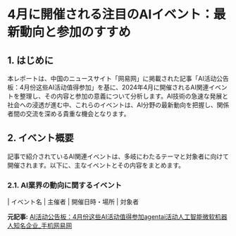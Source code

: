 # 4月に開催される注目のAIイベント：最新動向と参加のすすめ

## 1. はじめに

本レポートは、中国のニュースサイト「网易网」に掲載された記事「AI活动公告板：4月份这些AI活动值得参加」を基に、2024年4月に開催されるAI関連イベントを整理し、その内容と参加の意義について分析します。AI技術の急速な発展と社会への浸透が進む中、これらのイベントは、AI分野の最新動向を把握し、関係者間の交流を深める貴重な機会となります。

## 2. イベント概要

記事で紹介されているAI関連イベントは、多岐にわたるテーマと対象者に向けて開催されます。以下に、主なイベントとその内容をまとめます。

### 2.1. AI業界の動向に関するイベント

| イベント名 | 主催者 | 開催日時・場所 | 対象者 

**元記事:** [AI活动公告板：4月份这些AI活动值得参加agentai活动人工智能微软机器人知名企业_手机网易网](https://www.163.com/dy/article/JT7BLHVJ05566TJ2.html)